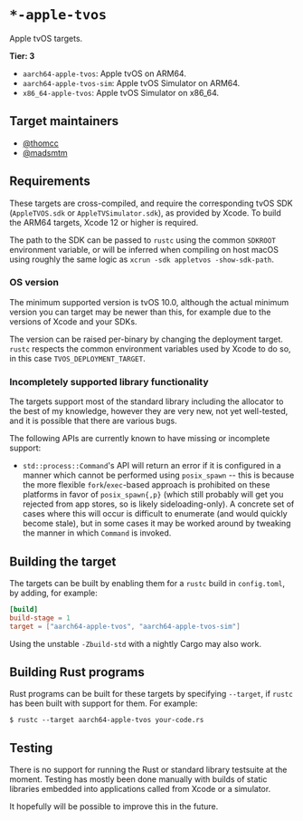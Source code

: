# `*-apple-tvos`

Apple tvOS targets.

**Tier: 3**

- `aarch64-apple-tvos`: Apple tvOS on ARM64.
- `aarch64-apple-tvos-sim`: Apple tvOS Simulator on ARM64.
- `x86_64-apple-tvos`: Apple tvOS Simulator on x86_64.

## Target maintainers

- [@thomcc](https://github.com/thomcc)
- [@madsmtm](https://github.com/madsmtm)

## Requirements

These targets are cross-compiled, and require the corresponding tvOS SDK
(`AppleTVOS.sdk` or `AppleTVSimulator.sdk`), as provided by Xcode. To build the
ARM64 targets, Xcode 12 or higher is required.

The path to the SDK can be passed to `rustc` using the common `SDKROOT`
environment variable, or will be inferred when compiling on host macOS using
roughly the same logic as `xcrun -sdk appletvos -show-sdk-path`.

### OS version

The minimum supported version is tvOS 10.0, although the actual minimum version
you can target may be newer than this, for example due to the versions of Xcode
and your SDKs.

The version can be raised per-binary by changing the deployment target. `rustc`
respects the common environment variables used by Xcode to do so, in this
case `TVOS_DEPLOYMENT_TARGET`.

### Incompletely supported library functionality

The targets support most of the standard library including the allocator to the
best of my knowledge, however they are very new, not yet well-tested, and it is
possible that there are various bugs.

The following APIs are currently known to have missing or incomplete support:

- `std::process::Command`'s API will return an error if it is configured in a
  manner which cannot be performed using `posix_spawn` -- this is because the
  more flexible `fork`/`exec`-based approach is prohibited on these platforms in
  favor of `posix_spawn{,p}` (which still probably will get you rejected from
  app stores, so is likely sideloading-only). A concrete set of cases where this
  will occur is difficult to enumerate (and would quickly become stale), but in
  some cases it may be worked around by tweaking the manner in which `Command`
  is invoked.

## Building the target

The targets can be built by enabling them for a `rustc` build in
`config.toml`, by adding, for example:

```toml
[build]
build-stage = 1
target = ["aarch64-apple-tvos", "aarch64-apple-tvos-sim"]
```

Using the unstable `-Zbuild-std` with a nightly Cargo may also work.

## Building Rust programs

Rust programs can be built for these targets by specifying `--target`, if
`rustc` has been built with support for them. For example:

```console
$ rustc --target aarch64-apple-tvos your-code.rs
```

## Testing

There is no support for running the Rust or standard library testsuite at the
moment. Testing has mostly been done manually with builds of static libraries
embedded into applications called from Xcode or a simulator.

It hopefully will be possible to improve this in the future.
